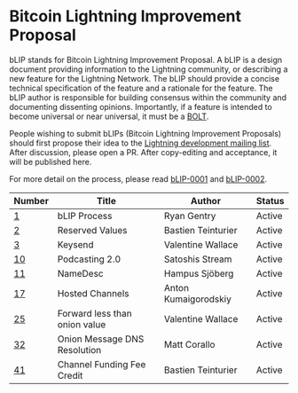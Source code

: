 # Bitcoin Lightning Improvement Proposal

bLIP stands for Bitcoin Lightning Improvement Proposal. A bLIP is a design document
providing information to the Lightning community, or describing a new feature for
the Lightning Network. The bLIP should provide a concise technical specification of
the feature and a rationale for the feature. The bLIP author is responsible for
building consensus within the community and documenting dissenting opinions.
Importantly, if a feature is intended to become universal or near universal, it must
be a [BOLT](https://github.com/lightning/bolts).

People wishing to submit bLIPs (Bitcoin Lightning Improvement Proposals) should
first propose their idea to the [Lightning development mailing
list](https://lists.linuxfoundation.org/mailman/listinfo/lightning-dev). After
discussion, please open a PR. After copy-editing and acceptance, it will be
published here.

For more detail on the process, please read [bLIP-0001](./blip-0001.md) and
[bLIP-0002](./blip-0002.md).

| Number                   | Title                          | Author                      | Status |
|--------------------------|--------------------------------|-----------------------------|--------|
| [1](./blip-0001.md)      | bLIP Process                   | Ryan Gentry                 | Active |
| [2](./blip-0002.md)      | Reserved Values                | Bastien Teinturier          | Active |
| [3](./blip-0003.md)      | Keysend                        | Valentine Wallace           | Active |
| [10](./blip-0010.md)     | Podcasting 2.0                 | Satoshis Stream             | Active |
| [11](./blip-0011.md)     | NameDesc                       | Hampus Sjöberg              | Active |
| [17](./blip-0017.md)     | Hosted Channels                | Anton Kumaigorodskiy        | Active |
| [25](./blip-0025.md)     | Forward less than onion value  | Valentine Wallace           | Active |
| [32](./blip-0032.md)     | Onion Message DNS Resolution   | Matt Corallo                | Active |
| [41](./blip-0041.md)     | Channel Funding Fee Credit     | Bastien Teinturier          | Active |
